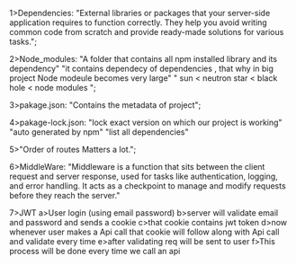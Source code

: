 1>Dependencies:
"External libraries or packages that your server-side application requires to function correctly. They help you avoid writing common code from scratch and provide ready-made solutions for various tasks.";

2>Node_modules:
"A folder that contains all npm installed library and its dependency"
"it contains dependecy of dependencies , that why in big project Node modeule becomes very large"
" sun < neutron star < black hole < node modules ";

3>pakage.json:
"Contains the metadata of project";

4>pakage-lock.json:
"lock exact version on which our project is working"
"auto generated by npm"
"list all dependencies"

5>"Order of routes Matters a lot.";

6>MiddleWare:
"Middleware is a function that sits between the client request and server response, used for tasks like authentication, logging, and error handling. It acts as a checkpoint to manage and modify requests before they reach the server."

7>JWT
a>User login (using email password)
b>server will validate email and password and sends a cookie
c>that cookie contains jwt token
d>now whenever user makes a Api call that cookie will follow along with Api call and validate every time
e>after validating req will be sent to user
f>This process will be done every time we call an api
